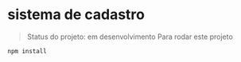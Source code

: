 <h1>sistema de cadastro </h1>

> Status do projeto: em desenvolvimento
Para rodar este projeto
```
npm install
```
